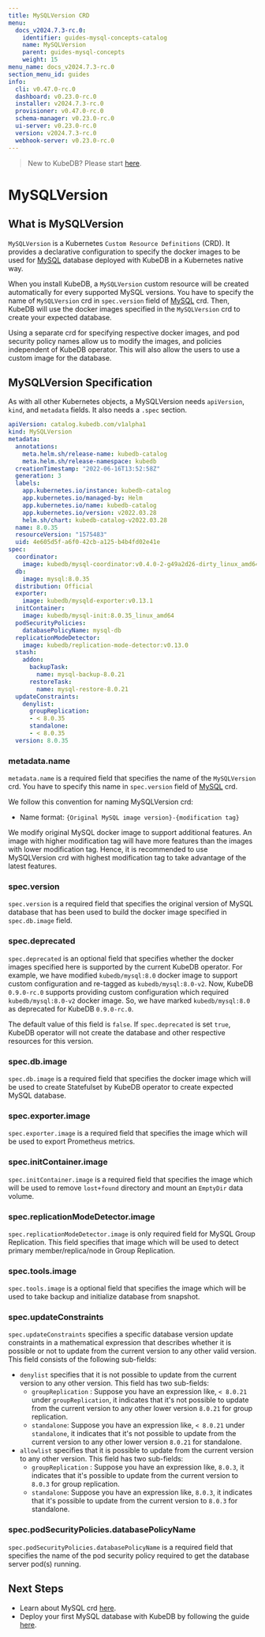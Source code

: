 ```yaml
---
title: MySQLVersion CRD
menu:
  docs_v2024.7.3-rc.0:
    identifier: guides-mysql-concepts-catalog
    name: MySQLVersion
    parent: guides-mysql-concepts
    weight: 15
menu_name: docs_v2024.7.3-rc.0
section_menu_id: guides
info:
  cli: v0.47.0-rc.0
  dashboard: v0.23.0-rc.0
  installer: v2024.7.3-rc.0
  provisioner: v0.47.0-rc.0
  schema-manager: v0.23.0-rc.0
  ui-server: v0.23.0-rc.0
  version: v2024.7.3-rc.0
  webhook-server: v0.23.0-rc.0
---
```


> New to KubeDB? Please start [here](/docs/v2024.7.3-rc.0/README).

# MySQLVersion

## What is MySQLVersion

`MySQLVersion` is a Kubernetes `Custom Resource Definitions` (CRD). It provides a declarative configuration to specify the docker images to be used for [MySQL](https://www.mysql.com) database deployed with KubeDB in a Kubernetes native way.

When you install KubeDB, a `MySQLVersion` custom resource will be created automatically for every supported MySQL versions. You have to specify the name of `MySQLVersion` crd in `spec.version` field of [MySQL](/docs/v2024.7.3-rc.0/guides/mysql/concepts/catalog/) crd. Then, KubeDB will use the docker images specified in the `MySQLVersion` crd to create your expected database.

Using a separate crd for specifying respective docker images, and pod security policy names allow us to modify the images, and policies independent of KubeDB operator.  This will also allow the users to use a custom image for the database.

## MySQLVersion Specification

As with all other Kubernetes objects, a MySQLVersion needs `apiVersion`, `kind`, and `metadata` fields. It also needs a `.spec` section.

```yaml
apiVersion: catalog.kubedb.com/v1alpha1
kind: MySQLVersion
metadata:
  annotations:
    meta.helm.sh/release-name: kubedb-catalog
    meta.helm.sh/release-namespace: kubedb
  creationTimestamp: "2022-06-16T13:52:58Z"
  generation: 3
  labels:
    app.kubernetes.io/instance: kubedb-catalog
    app.kubernetes.io/managed-by: Helm
    app.kubernetes.io/name: kubedb-catalog
    app.kubernetes.io/version: v2022.03.28
    helm.sh/chart: kubedb-catalog-v2022.03.28
  name: 8.0.35
  resourceVersion: "1575483"
  uid: 4e605d5f-a6f0-42cb-a125-b4b4fd02e41e
spec:
  coordinator:
    image: kubedb/mysql-coordinator:v0.4.0-2-g49a2d26-dirty_linux_amd64
  db:
    image: mysql:8.0.35
  distribution: Official
  exporter:
    image: kubedb/mysqld-exporter:v0.13.1
  initContainer:
    image: kubedb/mysql-init:8.0.35_linux_amd64
  podSecurityPolicies:
    databasePolicyName: mysql-db
  replicationModeDetector:
    image: kubedb/replication-mode-detector:v0.13.0
  stash:
    addon:
      backupTask:
        name: mysql-backup-8.0.21
      restoreTask:
        name: mysql-restore-8.0.21
  updateConstraints:
    denylist:
      groupReplication:
      - < 8.0.35
      standalone:
      - < 8.0.35
  version: 8.0.35
```

### metadata.name

`metadata.name` is a required field that specifies the name of the `MySQLVersion` crd. You have to specify this name in `spec.version` field of [MySQL](/docs/v2024.7.3-rc.0/guides/mysql/concepts/database/) crd.

We follow this convention for naming MySQLVersion crd:

- Name format: `{Original MySQL image version}-{modification tag}`

We modify original MySQL docker image to support additional features. An image with higher modification tag will have more features than the images with lower modification tag. Hence, it is recommended to use MySQLVersion crd with highest modification tag to take advantage of the latest features.

### spec.version

`spec.version` is a required field that specifies the original version of MySQL database that has been used to build the docker image specified in `spec.db.image` field.

### spec.deprecated

`spec.deprecated` is an optional field that specifies whether the docker images specified here is supported by the current KubeDB operator. For example, we have modified `kubedb/mysql:8.0` docker image to support custom configuration and re-tagged as `kubedb/mysql:8.0-v2`. Now, KubeDB `0.9.0-rc.0` supports providing custom configuration which required `kubedb/mysql:8.0-v2` docker image. So, we have marked `kubedb/mysql:8.0` as deprecated for KubeDB `0.9.0-rc.0`.

The default value of this field is `false`. If `spec.deprecated` is set `true`, KubeDB operator will not create the database and other respective resources for this version.

### spec.db.image

`spec.db.image` is a required field that specifies the docker image which will be used to create Statefulset by KubeDB operator to create expected MySQL database.

### spec.exporter.image

`spec.exporter.image` is a required field that specifies the image which will be used to export Prometheus metrics.

### spec.initContainer.image

`spec.initContainer.image` is a required field that specifies the image which will be used to remove `lost+found` directory and mount an `EmptyDir` data volume.

### spec.replicationModeDetector.image

`spec.replicationModeDetector.image` is only required field for MySQL Group Replication. This field specifies that image which will be used to detect primary member/replica/node in Group Replication.

### spec.tools.image

`spec.tools.image` is a optional field that specifies the image which will be used to take backup and initialize database from snapshot.

### spec.updateConstraints

`spec.updateConstraints` specifies a specific database version update constraints in a mathematical expression that describes whether it is possible or not to update from the current version to any other valid version. This field consists of the following sub-fields:

- `denylist` specifies that it is not possible to update from the current version to any other version. This field has two sub-fields:
  - `groupReplication` : Suppose you have an expression like, `< 8.0.21` under `groupReplication`, it indicates that it's not possible to update from the current version to any other lower version `8.0.21` for group replication.
  - `standalone`: Suppose you have an expression like, `< 8.0.21` under `standalone`, it indicates that it's not possible to update from the current version to any other lower version `8.0.21` for standalone.
- `allowlist` specifies that it is possible to update from the current version to any other version. This field has two sub-fields:
  - `groupReplication` : Suppose you have an expression like, `8.0.3`, it indicates that it's possible to update from the current version to `8.0.3` for group replication.
  - `standalone`: Suppose you have an expression like, `8.0.3`, it indicates that it's possible to update from the current version to `8.0.3` for standalone.

### spec.podSecurityPolicies.databasePolicyName

`spec.podSecurityPolicies.databasePolicyName` is a required field that specifies the name of the pod security policy required to get the database server pod(s) running.

## Next Steps

- Learn about MySQL crd [here](/docs/v2024.7.3-rc.0/guides/mysql/concepts/database/).
- Deploy your first MySQL database with KubeDB by following the guide [here](/docs/v2024.7.3-rc.0/guides/mysql/quickstart/).
